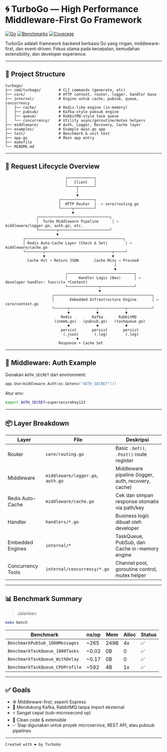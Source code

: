 # 🌀 TurboGo — High Performance Middleware-First Go Framework

[![Go](https://img.shields.io/badge/Go-1.22-blue)](https://go.dev)
[![Benchmarks](https://img.shields.io/badge/Benchmarks-PASS-brightgreen)]()
[![Coverage](https://img.shields.io/badge/Coverage-ComingSoon-yellow)]()

TurboGo adalah framework backend berbasis Go yang ringan, middleware-first, dan event-driven. Fokus utama pada kecepatan, kemudahan extensibility, dan developer experience.

---

## 📁 Project Structure

```
turbogo/
├── cmd/turbogo/        # CLI commands (generate, etc)
├── core/               # HTTP context, router, logger, handler base
├── internal/           # Engine untuk cache, pubsub, queue, concurrency
│   ├── cache/          # Redis-like engine (in-memory)
│   ├── pubsub/         # Kafka-style pubsub engine
│   ├── queue/          # RabbitMQ-style task queue
│   └── concurrency/    # Utility async/goroutine/mutex helpers
├── middleware/         # Auth, Logger, Recovery, Cache layer
├── examples/           # Example main.go app
├── test/               # Benchmark & unit test
├── app.go              # Main app entry
├── makefile
└── README.md
```

---

## 🧭 Request Lifecycle Overview

```
                           ┌────────────┐
                           │   Client   │
                           └────┬───────┘
                                │
                                ▼
                        ┌───────────────┐
                        │  HTTP Router  │  ← core/routing.go
                        └─────┬─────────┘
                              ▼
              ┌────────────────────────────────┐
              │  Turbo Middleware Pipeline      │ ← middleware/logger.go, auth.go, etc.
              └────────┬───────────────────────┘
                       ▼
        ┌────────────────────────────────────────────┐
        │ Redis Auto-Cache Layer (Check & Set)        │ ← middleware/cache.go
        └────────┬──────────────────────────────┬─────┘
                 ▼                              ▼
          Cache Hit → Return JSON       Cache Miss → Proceed
                                                 │
                                                 ▼
                           ┌──────────────────────────────┐
                           │     Handler Logic (Dev)      │ ← developer handler: func(ctx *Context)
                           └──────────────┬───────────────┘
                                          ▼
                     ┌────────────────────────────────────────────┐
                     │       Embedded Infrastructure Engine       │ ← core/context.go
                     └──────┬────────────┬────────────┬───────────┘
                            ▼            ▼            ▼
                         Redis         Kafka       RabbitMQ
                      (inmem.go)   (pubsub.go)   (taskqueue.go)
                            ▼            ▼            ▼
                         persist       persist       persist
                          (.json)       (.log)        (.log)
                                ▼
                        Response + Cache Set
```

---

## 🔐 Middleware: Auth Example

Gunakan `AUTH_SECRET` dari environment:

```go
app.Use(middleware.Auth(os.Getenv("AUTH_SECRET")))
```

Atur env:
```bash
export AUTH_SECRET=supersecurekey123
```

---

## 📦 Layer Breakdown

| Layer                | File                            | Deskripsi                                               |
|---------------------|----------------------------------|----------------------------------------------------------|
| Router              | `core/routing.go`                | Basic `.Get()`, `.Post()` route register                |
| Middleware          | `middleware/logger.go`, `auth.go`| Middleware pipeline (logger, auth, recovery, cache)     |
| Redis Auto-Cache    | `middleware/cache.go`            | Cek dan simpan response otomatis via path/key           |
| Handler             | `handlers/*.go`                  | Business logic dibuat oleh developer                    |
| Embedded Engines    | `internal/*`                     | TaskQueue, PubSub, dan Cache in-memory engine           |
| Concurrency Tools   | `internal/concurrency/*.go`      | Channel pool, goroutine control, mutex helper           |

---

## 📊 Benchmark Summary

> Jalankan:
```bash
make bench
```

| Benchmark                        | ns/op    | Mem | Alloc | Status |
|----------------------------------|----------|------|--------|--------|
| `BenchmarkPubSub_1000Messages`   | ~265     | 249B | 4x     | ✅     |
| `BenchmarkTaskQueue_1000Tasks`   | ~0.02    | 0B   | 0      | ✅     |
| `BenchmarkTaskQueue_WithDelay`   | ~0.17    | 0B   | 0      | ✅     |
| `BenchmarkTaskQueue_CPUProfile`  | ~592     | 4B   | 1x     | ✅     |

---

## ✅ Goals

- ⚙️ Middleware-first, seperti Express
- 📮 Mendukung Kafka, RabbitMQ tanpa import eksternal
- ⚡ Sangat cepat (sub-microsecond op)
- 🧠 Clean code & extensible
- ✅ Siap digunakan untuk proyek microservice, REST API, atau pubsub pipelines

---

```
Created with ❤️ by TurboGo
```